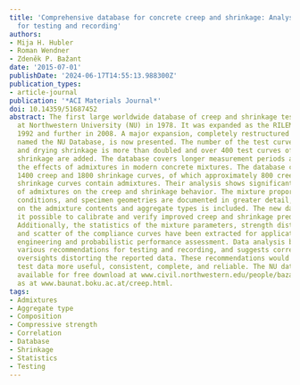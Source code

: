 ```yaml
---
title: 'Comprehensive database for concrete creep and shrinkage: Analysis and recommendations
  for testing and recording'
authors:
- Mija H. Hubler
- Roman Wendner
- Zdeněk P. Bažant
date: '2015-07-01'
publishDate: '2024-06-17T14:55:13.988300Z'
publication_types:
- article-journal
publication: '*ACI Materials Journal*'
doi: 10.14359/51687452
abstract: The first large worldwide database of creep and shrinkage tests was assembled
  at Northwestern University (NU) in 1978. It was expanded as the RILEM database in
  1992 and further in 2008. A major expansion, completely restructured and verified,
  named the NU Database, is now presented. The number of the test curves of creep
  and drying shrinkage is more than doubled and over 400 test curves of autogenous
  shrinkage are added. The database covers longer measurement periods and encompasses
  the effects of admixtures in modern concrete mixtures. The database contains roughly
  1400 creep and 1800 shrinkage curves, of which approximately 800 creep and 1050
  shrinkage curves contain admixtures. Their analysis shows significant influence
  of admixtures on the creep and shrinkage behavior. The mixture proportions, testing
  conditions, and specimen geometries are documented in greater detail, and information
  on the admixture contents and aggregate types is included. The new database makes
  it possible to calibrate and verify improved creep and shrinkage prediction models.
  Additionally, the statistics of the mixture parameters, strength distributions,
  and scatter of the compliance curves have been extracted for applications in reliability
  engineering and probabilistic performance assessment. Data analysis brings to light
  various recommendations for testing and recording, and suggests corrections of various
  oversights distorting the reported data. These recommendations would make future
  test data more useful, consistent, complete, and reliable. The NU database is now
  available for free download at www.civil.northwestern.edu/people/bazant/ as well
  as at www.baunat.boku.ac.at/creep.html.
tags:
- Admixtures
- Aggregate type
- Composition
- Compressive strength
- Correlation
- Database
- Shrinkage
- Statistics
- Testing
---
```

